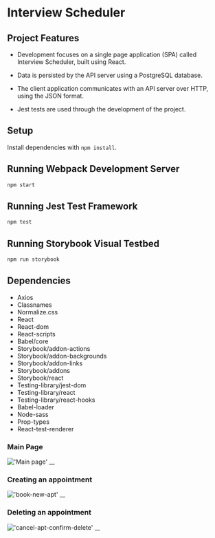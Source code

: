 # Interview Scheduler

## Project Features

- Development focuses on a single page application (SPA) called Interview Scheduler, built using React.

- Data is persisted by the API server using a PostgreSQL database.

- The client application communicates with an API server over HTTP, using the JSON format.

- Jest tests are used through the development of the project.

## Setup

Install dependencies with `npm install`.

## Running Webpack Development Server

```sh
npm start
```

## Running Jest Test Framework

```sh
npm test
```

## Running Storybook Visual Testbed

```sh
npm run storybook
```

## Dependencies

- Axios
- Classnames
- Normalize.css
- React
- React-dom
- React-scripts
- Babel/core
- Storybook/addon-actions
- Storybook/addon-backgrounds
- Storybook/addon-links
- Storybook/addons
- Storybook/react
- Testing-library/jest-dom
- Testing-library/react
- Testing-library/react-hooks
- Babel-loader
- Node-sass
- Prop-types
- React-test-renderer

### Main Page

!['Main page']()
\_\_

### Creating an appointment

!['book-new-apt']()
\_\_

### Deleting an appointment

!['cancel-apt-confirm-delete']()
\_\_
